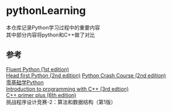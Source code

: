 # pythonLearning  

本仓库记录Python学习过程中的重要内容  
其中部分内容将python和C++做了对比  

## 参考  

[Fluent Python (1st edition)](https://book.douban.com/subject/26278021/)  
[Head first Python (2nd edition)](https://book.douban.com/subject/30203158/)
[Python Crash Course (2nd edition)](https://book.douban.com/subject/26284937/)  
[零基础学Python](https://book.douban.com/subject/30390008/)  
[Introduction to programming with C++ (3rd edtion)](https://book.douban.com/subject/20056055/)  
[C++ primer plus (6th edition)](https://book.douban.com/subject/6971116/)  
挑战程序设计竞赛-2：算法和数据结构（第1版）  
